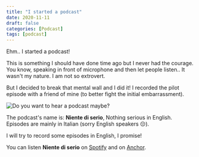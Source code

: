 ```yaml
---
title: "I started a podcast"
date: 2020-11-11
draft: false
categories: [Podcast]
tags: [podcast]
---
```


Ehm.. I started a podcast!

This is something I should have done time ago but I never had the courage. You know, speaking in front of microphone and then let people listen.. It wasn't my nature. I am not so extrovert.

But I decided to break that mental wall and I did it! I recorded the pilot episode with a friend of mine (to better fight the initial embarrassment).

![Do you want to hear a podcast maybe?](https://media.giphy.com/media/f9SyS82mgPi4vYeppV/giphy.gif)

The podcast's name is: **Niente di serio**, Nothing serious in English. Episodes are mainly in Italian (sorry English speakers :pensive:).

I will try to record some episodes in English, I promise!

You can listen **Niente di serio** on [Spotify](https://open.spotify.com/show/0up7BkttsAG0Z4ArJPJ83O?si=GJtVxVWgRouTDzHCpSBu6w) and on [Anchor](https://anchor.fm/niente-di-serio).
